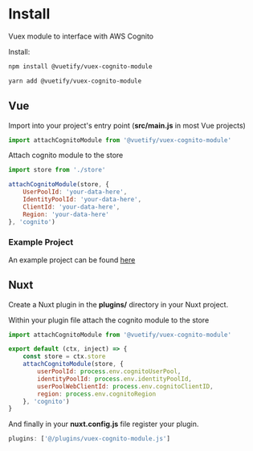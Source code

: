 # Install

Vuex module to interface with AWS Cognito

Install:

```bash
npm install @vuetify/vuex-cognito-module
```

```bash
yarn add @vuetify/vuex-cognito-module
```

## Vue

Import into your project's entry point (**src/main.js** in most Vue projects)

```js
import attachCognitoModule from '@vuetify/vuex-cognito-module'
```

Attach cognito module to the store

```js
import store from './store'

attachCognitoModule(store, {
    UserPoolId: 'your-data-here',
    IdentityPoolId: 'your-data-here',
    ClientId: 'your-data-here',
    Region: 'your-data-here'
}, 'cognito')
```

### Example Project

An example project can be found [here](https://github.com/vuetifyjs/vuex-cognito-example)

## Nuxt

Create a Nuxt plugin in the **plugins/** directory in your Nuxt project.

Within your plugin file attach the cognito module to the store

```js
import attachCognitoModule from '@vuetify/vuex-cognito-module'

export default (ctx, inject) => {
    const store = ctx.store
    attachCognitoModule(store, {
        userPoolId: process.env.cognitoUserPool,
        identityPoolId: process.env.identityPoolId,
        userPoolWebClientId: process.env.cognitoClientID,
        region: process.env.cognitoRegion
    }, 'cognito')
}
```

And finally in your **nuxt.config.js** file register your plugin.

```js
plugins: ['@/plugins/vuex-cognito-module.js']
```
